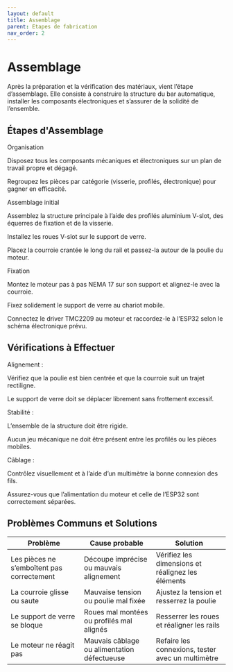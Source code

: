 ```yaml
---
layout: default
title: Assemblage
parent: Etapes de fabrication
nav_order: 2
---
```


# Assemblage
Après la préparation et la vérification des matériaux, vient l’étape d’assemblage. Elle consiste à construire la structure du bar automatique, installer les composants électroniques et s’assurer de la solidité de l’ensemble.

## Étapes d'Assemblage

Organisation

Disposez tous les composants mécaniques et électroniques sur un plan de travail propre et dégagé.

Regroupez les pièces par catégorie (visserie, profilés, électronique) pour gagner en efficacité.

Assemblage initial

Assemblez la structure principale à l’aide des profilés aluminium V-slot, des équerres de fixation et de la visserie.

Installez les roues V-slot sur le support de verre.

Placez la courroie crantée le long du rail et passez-la autour de la poulie du moteur.

Fixation

Montez le moteur pas à pas NEMA 17 sur son support et alignez-le avec la courroie.

Fixez solidement le support de verre au chariot mobile.

Connectez le driver TMC2209 au moteur et raccordez-le à l’ESP32 selon le schéma électronique prévu.
## Vérifications à Effectuer
Alignement :

Vérifiez que la poulie est bien centrée et que la courroie suit un trajet rectiligne.

Le support de verre doit se déplacer librement sans frottement excessif.

Stabilité :

L’ensemble de la structure doit être rigide.

Aucun jeu mécanique ne doit être présent entre les profilés ou les pièces mobiles.

Câblage :

Contrôlez visuellement et à l’aide d’un multimètre la bonne connexion des fils.

Assurez-vous que l’alimentation du moteur et celle de l’ESP32 sont correctement séparées.

## Problèmes Communs et Solutions
| Problème                                   | Cause probable                              | Solution                                          |
| ------------------------------------------ | ------------------------------------------- | ------------------------------------------------- |
| Les pièces ne s’emboîtent pas correctement | Découpe imprécise ou mauvais alignement     | Vérifiez les dimensions et réalignez les éléments |
| La courroie glisse ou saute                | Mauvaise tension ou poulie mal fixée        | Ajustez la tension et resserrez la poulie         |
| Le support de verre se bloque              | Roues mal montées ou profilés mal alignés   | Resserrer les roues et réaligner les rails        |
| Le moteur ne réagit pas                    | Mauvais câblage ou alimentation défectueuse | Refaire les connexions, tester avec un multimètre |


